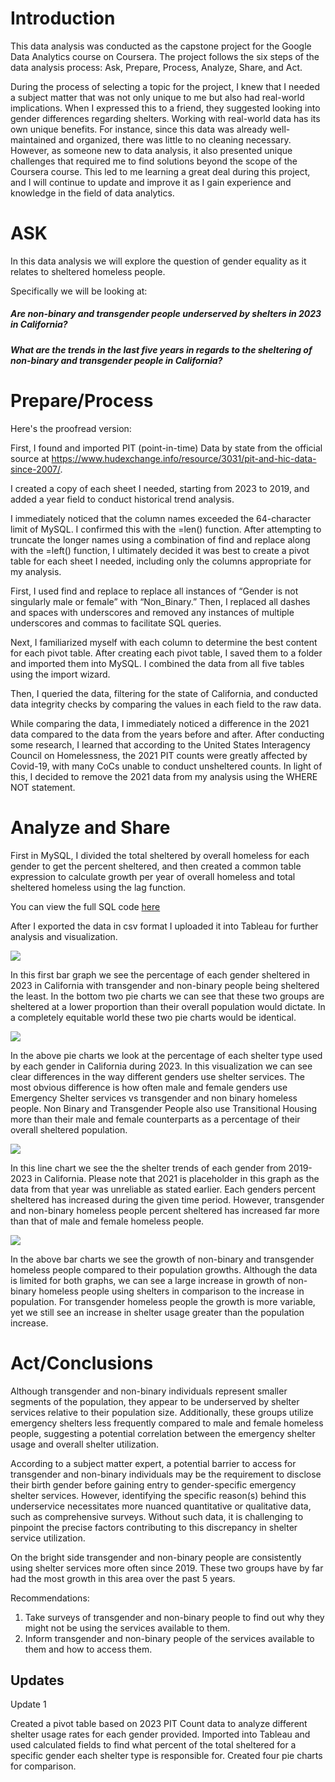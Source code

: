 

# Introduction

This data analysis was conducted as the capstone project for the Google Data Analytics course on Coursera. The project follows the six steps of the data analysis process: Ask, Prepare, Process, Analyze, Share, and Act.

During the process of selecting a topic for the project, I knew that I needed a subject matter that was not only unique to me but also had real-world implications. When I expressed this to a friend, they suggested looking into gender differences regarding shelters. Working with real-world data has its own unique benefits. For instance, since this data was already well-maintained and organized, there was little to no cleaning necessary. However, as someone new to data analysis, it also presented unique challenges that required me to find solutions beyond the scope of the Coursera course. This led to me learning a great deal during this project, and I will continue to update and improve it as I gain experience and knowledge in the field of data analytics.

# ASK

In this data analysis we will explore the question of gender equality as it relates to sheltered homeless people. 

Specifically we will be looking at:

##### **Are non-binary and transgender people underserved by shelters in 2023 in California?**

##### What are the trends in the last five years in regards to the sheltering of non-binary and transgender people in California?

# Prepare/Process

Here's the proofread version:

First, I found and imported PIT (point-in-time) Data by state from the official source at https://www.hudexchange.info/resource/3031/pit-and-hic-data-since-2007/.

I created a copy of each sheet I needed, starting from 2023 to 2019, and added a year field to conduct historical trend analysis.

I immediately noticed that the column names exceeded the 64-character limit of MySQL. I confirmed this with the =len() function. After attempting to truncate the longer names using a combination of find and replace along with the =left() function, I ultimately decided it was best to create a pivot table for each sheet I needed, including only the columns appropriate for my analysis.

First, I used find and replace to replace all instances of “Gender is not singularly male or female” with “Non_Binary.” Then, I replaced all dashes and spaces with underscores and removed any instances of multiple underscores and commas to facilitate SQL queries.

Next, I familiarized myself with each column to determine the best content for each pivot table. After creating each pivot table, I saved them to a folder and imported them into MySQL. I combined the data from all five tables using the import wizard.

Then, I queried the data, filtering for the state of California, and conducted data integrity checks by comparing the values in each field to the raw data.

While comparing the data, I immediately noticed a difference in the 2021 data compared to the data from the years before and after. After conducting some research, I learned that according to the United States Interagency Council on Homelessness, the 2021 PIT counts were greatly affected by Covid-19, with many CoCs unable to conduct unsheltered counts. In light of this, I decided to remove the 2021 data from my analysis using the WHERE NOT statement.



# Analyze and Share

 First in MySQL, I divided the total sheltered by overall homeless for each gender to get the percent sheltered, and then created a common table expression to calculate growth per year of overall homeless and total sheltered homeless using the lag function.

You can view the full SQL code [here](https://github.com/CodyFHPearson/2019-2023-PIT-Gender-Analysis/blob/master/Pit.sql)

After I exported the data in csv format I uploaded it into Tableau for further analysis and visualization.

![](https://github.com/CodyFHPearson/2019-2023-PIT-Gender-Analysis/blob/master/percent_shelt_overall_v_shelt_2023.png)

In this first bar graph we see the percentage of each gender sheltered in 2023 in California with transgender and non-binary people being sheltered the least.  In the bottom two pie charts we can see that these two groups are sheltered at a lower proportion than their overall population would dictate. In a completely equitable world these two pie charts would be identical.

![](https://github.com/CodyFHPearson/2019-2023-PIT-Gender-Analysis/blob/master/Percentage_of_Each_Shelter_Type.png)

In the above pie charts we look at the percentage of each shelter type used by each gender in California during 2023. In this visualization we can see clear differences in the way different genders use shelter services.  The most obvious difference is how often male and female genders use Emergency Shelter services vs transgender and non binary homeless people. Non Binary and Transgender People also use Transitional Housing more than their male and female counterparts as a percentage of their overall sheltered population. 

![](https://github.com/CodyFHPearson/2019-2023-PIT-Gender-Analysis/blob/master/Percentage_Each_Gender_Sheltered_2019-2023_V2.png)

In this line chart we see the the shelter trends of each gender from 2019-2023 in California. Please note that 2021 is placeholder in this graph as the data from that year was unreliable as stated earlier. Each genders percent sheltered has increased during the given time period. However, transgender and non-binary homeless people percent sheltered has increased far more than that of  male and female homeless people.

 ![](https://github.com/CodyFHPearson/2019-2023-PIT-Gender-Analysis/blob/master/non_binary_transgender_growth.png)

In the above bar charts we see the growth of non-binary and transgender homeless people compared to their population growths. Although the data is limited for both graphs, we can see a large increase in growth of non-binary homeless people using shelters in comparison to the increase in population. For transgender homeless people the growth is more variable, yet we still see an increase in shelter usage greater than the population increase. 

# Act/Conclusions

Although transgender and non-binary individuals represent smaller segments of the population, they appear to be underserved by shelter services relative to their population size. Additionally, these groups utilize emergency shelters less frequently compared to male and female homeless people, suggesting a potential correlation between the emergency shelter usage and overall shelter utilization.

According to a subject matter expert, a potential barrier to access for transgender and non-binary individuals may be the requirement to disclose their birth gender before gaining entry to gender-specific emergency shelter services. However, identifying the specific reason(s) behind this underservice necessitates more nuanced quantitative or qualitative data, such as comprehensive surveys. Without such data, it is challenging to pinpoint the precise factors contributing to this discrepancy in shelter service utilization.

On the bright side transgender and non-binary people are consistently using shelter services more often since 2019.  These two groups have by far had the most growth in this area over the past 5 years. 

Recommendations: 

1. Take surveys of transgender and non-binary people to find out why they might not be using the services available to them.
2. Inform transgender and non-binary people of the services available to them and how to access them. 



## Updates

Update 1

Created a pivot table based on 2023 PIT Count data to analyze different shelter usage rates for each gender provided. Imported into Tableau and used calculated fields to find what percent of the total sheltered for a specific gender each shelter type is responsible for. Created four pie charts for comparison. 

